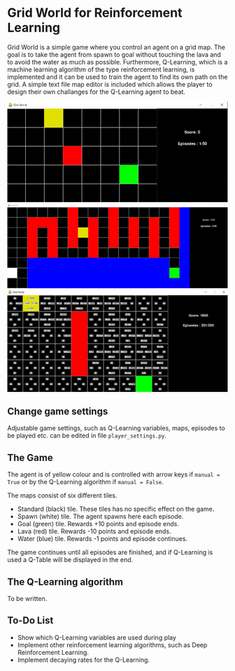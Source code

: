 # Grid World for Reinforcement Learning

Grid World is a simple game where you control an agent on a grid map. The goal is to take the agent from spawn to goal without touching the lava and to avoid the water as much as possible. Furthermore, Q-Learning, which is a machine learning algorithm of the type reinforcement learning, is implemented and it can be used to train the agent to find its own path on the grid. A simple text file map editor is included which allows the player to design their own challanges for the Q-Learning agent to beat.  

![Map1](Images/map1.PNG)
![Map3](Images/map3.PNG)
![Map_q_table](Images/mapqtable.PNG)

## Change game settings
Adjustable game settings, such as Q-Learning variables, maps, episodes to be played etc. can be edited in file `player_settings.py`.

## The Game

The agent is of yellow colour and is controlled with arrow keys if `manual = True` or by the Q-Learning algorithm if `manual = False`.

The maps consist of six different tiles.
- Standard (black) tile. These tiles has no specific effect on the game.
- Spawn (white) tile. The agent spawns here each episode.
- Goal (green) tile. Rewards +10 points and episode ends.
- Lava (red) tile. Rewards -10 points and episode ends.
- Water (blue) tile. Rewards -1 points and episode continues. 

The game continues until all episodes are finished, and if Q-Learning is used a Q-Table will be displayed in the end.


## The Q-Learning algorithm

To be written.


## To-Do List
- Show which Q-Learning variables are used during play
- Implement other reinforcement learning algorithms, such as Deep Reinforcement Learning.
- Implement decaying rates for the Q-Learning. 

